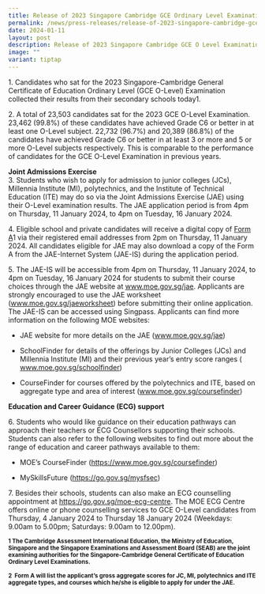 ```yaml
---
title: Release of 2023 Singapore Cambridge GCE Ordinary Level Examination Results
permalink: /news/press-releases/release-of-2023-singapore-cambridge-gce-o-level-examination-results/
date: 2024-01-11
layout: post
description: Release of 2023 Singapore Cambridge GCE O Level Examination Results
image: ""
variant: tiptap
---
```

<p>1. Candidates who sat for the 2023 Singapore-Cambridge General Certificate
of Education Ordinary Level (GCE O-Level) Examination collected their results
from their secondary schools today1.</p>
<p>2. A total of 23,503 candidates sat for the 2023 GCE O-Level Examination.
23,462 (99.8%) of these candidates have achieved Grade C6 or better in
at least one O-Level subject. 22,732 (96.7%) and 20,389 (86.8%) of the
candidates have achieved Grade C6 or better in at least 3 or more and 5
or more O-Level subjects respectively. This is comparable to the performance
of candidates for the GCE O-Level Examination in previous years.</p>
<p><strong>Joint Admissions Exercise</strong>
<br>3. Students who wish to apply for admission to junior colleges (JCs),
Millennia Institute (MI), polytechnics, and the Institute of Technical
Education (ITE) may do so via the Joint Admissions Exercise (JAE) using
their O-Level examination results. The JAE application period is from 4pm
on Thursday, 11 January 2024, to 4pm on Tuesday, 16 January 2024.</p>
<p>4.&nbsp;Eligible school and private candidates will receive a digital
copy of <u>Form A</u>1 via their registered email addresses from 2pm on
Thursday, 11 January 2024. All candidates eligible for JAE may also download
a copy of the Form A from the JAE-Internet System (JAE-IS) during the application
period.</p>
<p>5. The JAE-IS will be accessible from 4pm on Thursday, 11 January 2024,
to 4pm on Tuesday, 16 January 2024 for students to submit their course
choices through the JAE website at <a href="http://www.moe.gov.sg/jae" rel="noopener noreferrer nofollow" target="_blank"><u>www.moe.gov.sg/jae</u></a>. Applicants
are strongly encouraged to use the JAE worksheet (<a href="http://www.moe.gov.sg/jaeworksheet" rel="noopener noreferrer nofollow" target="_blank">www.moe.gov.sg/jaeworksheet</a>)
before submitting their online application. The JAE-IS can be accessed
using Singpass. Applicants can find more information on the following MOE
websites:&nbsp;</p>
<ul data-tight="true" class="tight">
<li>
<p>JAE website for more details on the JAE (<a href="http://www.moe.gov.sg/jae" rel="noopener noreferrer nofollow" target="_blank"><u>www.moe.gov.sg/jae</u></a>)</p>
</li>
<li>
<p>SchoolFinder for details of the offerings by Junior Colleges (JCs) and
Millennia Institute (MI) and their previous year’s entry score ranges (
<a href="https://www.moe.gov.sg/schoolfinder" rel="noopener noreferrer nofollow" target="_blank">www.moe.gov.sg/schoolfinder</a>)</p>
</li>
<li>
<p>CourseFinder for courses offered by the polytechnics and ITE, based on
aggregate type and area of interest (<a href="http://www.moe.gov.sg/coursefinder" rel="noopener noreferrer nofollow" target="_blank">www.moe.gov.sg/coursefinder</a>)</p>
</li>
</ul>
<p><strong>Education and Career Guidance (ECG) support</strong>
</p>
<p>6.&nbsp;Students who would like guidance on their education pathways can
approach their teachers or ECG Counsellors supporting their schools. Students
can also refer to the following websites to find out more about the range
of education and career pathways available to them:</p>
<ul data-tight="true" class="tight">
<li>
<p>MOE’s CourseFinder (<a href="https://www.moe.gov.sg/coursefinder" rel="noopener noreferrer nofollow" target="_blank">https://www.moe.gov.sg/coursefinder</a>)</p>
</li>
<li>
<p>MySkillsFuture&nbsp;(<a href="https://go.gov.sg/mysfsec" rel="noopener noreferrer nofollow" target="_blank">https://go.gov.sg/mysfsec</a>)</p>
</li>
</ul>
<p>7.&nbsp;Besides their schools, students can also make an ECG counselling
appointment at&nbsp;<a href="https://go.gov.sg/moe-ecg-centre" rel="noopener noreferrer nofollow" target="_blank">https://go.gov.sg/moe-ecg-centre</a>.
The MOE ECG Centre offers online or phone counselling services to GCE O-Level
candidates from Thursday, 4 January 2024 to Thursday 18 January 2024 (Weekdays:
9.00am to 5.00pm; Saturdays: 9.00am to 12.00pm).</p>
<p><strong><sub>1 The Cambridge Assessment International Education, the Ministry of Education, Singapore and the Singapore Examinations and Assessment Board (SEAB) are the joint examining authorities for the Singapore-Cambridge General Certificate of Education Ordinary Level Examinations.</sub></strong>
</p>
<p><strong><sub>2&nbsp;&nbsp;Form&nbsp;A will list the applicant’s gross aggregate scores for JC, MI, polytechnics and ITE aggregate types, and courses which he/she is eligible to apply for under the JAE.</sub></strong>
</p>
<p></p>
<p></p>